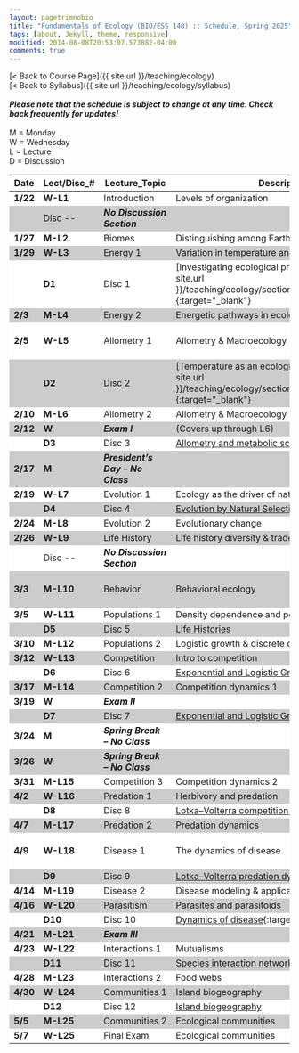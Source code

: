 ```yaml
---
layout: pagetrimnobio
title: "Fundamentals of Ecology (BIO/ESS 148) :: Schedule, Spring 2025"
tags: [about, Jekyll, theme, responsive]
modified: 2014-08-08T20:53:07.573882-04:00
comments: true
---
```


[< Back to Course Page]({{ site.url }}/teaching/ecology)  
[< Back to Syllabus]({{ site.url }}/teaching/ecology/syllabus)  
<br>
***Please note that the schedule is subject to change at any time. Check back frequently for updates!***  
<br>
M = Monday  
W = Wednesday  
L = Lecture  
D = Discussion

<style>
table{
    border-collapse: collapse;
    border-spacing: 0;
    /* border:1px solid #808080; */
}
td{
    text-align: left;
}

/* th{
    border:1px solid #808080;
}

td{
    border:1px solid #808080;
} */
tr:nth-child(even) {background: #CCC}
tr:nth-child(odd) {background: #FFF}
</style>


| Date   | Lect/Disc_# | Lecture_Topic       | Description  | Required Readings       | Homework   |
|--|--|------|--|--|--|
| **1/22** | **W-L1**    | Introduction| Levels of organization      | Bowman Ch. 1     |   |
| | Disc --     | ***No Discussion Section*** |      |    |   |
| **1/27** | **M-L2**    | Biomes     | Distinguishing among Earth's biomes | Bowman Ch. 3     |   |
| **1/29** | **W-L3**    | Energy 1   | Variation in temperature and water  | Bowman Ch. 4     |   |
| | **D1**       | Disc 1     | [Investigating ecological problems with R]({{ site.url }}/teaching/ecology/sections2024/1_introtoR/){:target="_blank"} | [What does ecology have to do with me?](https://www.esa.org/about/what-does-ecology-have-to-do-with-me/){:target="_blank"}    |   |
| **2/3**  | **M-L4**    | Energy 2   | Energetic pathways in ecology       | Bowman Ch. 5     |   |
| **2/5**  | **W-L5**    | Allometry 1| Allometry & Macroecology 1 | [West & Brown]({{ site.url }}/teaching/ecology/papers/West_Brown_2004.pdf){:target="_blank"}   |   |
| | **D2**       | Disc 2     | [Temperature as an ecological constraint]({{ site.url }}/teaching/ecology/sections2024/2_temperature/){:target="_blank"}       | [Gunderson & Leal 2015]({{ site.url }}/teaching/ecology/papers/Gunderson.pdf){:target="_blank"}| H1   |
| **2/10** | **M-L6**    | Allometry 2| Allometry & Macroecology 2 |    |   |
| **2/12** | **W**       | ***Exam I***       | (Covers up through L6)     |    |   |
| | **D3**       | Disc 3     | [Allometry and metabolic scaling]() |    | H2   |
| **2/17** | **M**       | ***President’s Day – No Class*** |      |    |   |
| **2/19** | **W-L7**    | Evolution 1| Ecology as the driver of natural selection  | Bowman Ch. 6     |   |
| | **D4**       | Disc 4     | [Evolution by Natural Selection]()   |    |   |
| **2/24** | **M-L8**    | Evolution 2| Evolutionary change  | Bowman Ch. 6     |   |
| **2/26** | **W-L9**    | Life History       | Life history diversity & tradeoffs |    |   |
| | Disc --      | ***No Discussion Section*** |      |    | H3   |
| **3/3**  | **M-L10**   | Behavior   | Behavioral ecology   | Bowman Ch. 8, [Sinervo]({{ site.url }}/teaching/ecology/papers/optimalforaging.pdf){:target="_blank"} |   |
| **3/5**  | **W-L11**   | Populations 1      | Density dependence and population dynamics  | Bowman Ch. 10    |   |
| | **D5**       | Disc 5     | [Life Histories]() |    | H4   |
| **3/10** | **M-L12**   | Populations 2      | Logistic growth & discrete dynamics |    |   |
| **3/12** | **W-L13**   | Competition| Intro to competition| Bowman Ch. 14    |   |
| | **D6**       | Disc 6     | [Exponential and Logistic Growth]()  |    | H5   |
| **3/17** | **M-L14**       | Competition 2       |  Competition dynamics 1    |    |   |
| **3/19** | **W**   | ***Exam II***     |      |    |   |
| | **D7**       | Disc 7     | [Exponential and Logistic Growth 2]()|    |   |
| **3/24** | **M**       | ***Spring Break – No Class*** |      |    |   |
| **3/26** | **W**       | ***Spring Break – No Class*** |      |    |   |
| **3/31** | **M-L15**   | Competition 3      | Competition dynamics 2     |    |   |
| **4/2**  | **W-L16**   | Predation 1| Herbivory and predation    | Bowman Ch. 12    |   |
| | **D8**       | Disc 8     | [Lotka–Volterra competition dynamics]()   |    |   |
| **4/7**  | **M-L17**   | Predation 2| Predation dynamics   |    |   |
| **4/9**  | **W-L18**   | Disease 1  | The dynamics of disease    | Bowman 13.4–end, [Blackwood to 2.2.2]({{ site.url }}/teaching/ecology/papers/Blackwood_SIR.pdf), [R0 is just an average](https://www.santafe.edu/news-center/news/transmission-t-024-cristopher-moore-on-the-heavy-tail-of-outbreaks) |   |
| | **D9**       | Disc 9     | [Lotka–Volterra predation dynamics]()     |    | H6   |
| **4/14** | **M-L19**   | Disease 2  | Disease modeling & applications    | (continuation/readings as desired)|   |
| **4/16** | **W-L20**   | Parasitism | Parasites and parasitoids  | Bowman Ch. 13    |   |
| | **D10**      | Disc 10    | [Dynamics of disease](){:target="_blank"}|    | H7   |
| **4/21** | **M-L21**   | ***Exam III***     |      |    |   |
| **4/23** | **W-L22**   | Interactions 1     | Mutualisms  | Bowman Ch. 15    |   |
| | **D11**      | Disc 11    | [Species interaction networks]()     |    | H8   |
|**4/28** | **M-L23**   | Interactions 2     | Food webs   | Bowman Ch. 21    |   |
| **4/30** | **W-L24**   | Communities 1      | Island biogeography | Bowman Ch. 18.3  |   |
| | **D12**      | Disc 12    | [Island biogeography]()  |    |   |
| **5/5**  | **M-L25**   | Communities 2      | Ecological communities     | Bowman Ch. 16.2–16.3     |   |
| **5/7**  | **W-L25**   | Final Exam      | Ecological communities     | Bowman Ch. 16.2–16.3     |   |




<!-- 
| Date    | Lect/Disc_#  | Lecture_Topic     | Description  | Required Readings    | Homework |
|---------|--------------|-------------------|---------------------------------------------------------------------------------------------------------------------------------------------------------------------------------------------------------------------------------------|---------------------------------------------------------------------------------------------------------------------------------------------------------------------------------------------------------------------------------------|----------|
| **1/22** | **W-L1**     | Introduction      | Levels of organization | Bowman Ch. 1 |  |
|  | Disc --      | ***No Discussion Section*** |||  |
| **1/27** | **M-L2**     | Scales| Scales, models, and R; [Intro to R]({{ site.url }}/teaching/ecology/sections2022/1_introtoR/){:target="_blank"}| [Leopold; excerpts]({{ site.url }}/teaching/ecology/papers/Leopold_Excerpts.pdf){:target="_blank"}  |  |
| **1/29** | **W-L3**     | Biomes| Distinguishing among Earth's biomes| Bowman Ch. 3 |  |
|  | **D1**       | Disc 1| [Investigating ecological problems with R]({{ site.url }}/teaching/ecology/sections2022/1_introtoR/){:target="_blank"} | [What does ecology have to do with me?](https://www.esa.org/about/what-does-ecology-have-to-do-with-me/){:target="_blank"} |  |
| **2/3**  | **M-L4**     | Energy 1 | Variation in temperature and water | Bowman Ch. 4 |  |
| **2/5**  | **W-L5**     | Energy 2 | Energetic pathways in ecology   | Bowman Ch. 5 |  |
|  | **D2**       | Disc 2| [Temperature as an ecological constraint]({{ site.url }}/teaching/ecology/sections2022/2_temperature/){:target="_blank"}| [Gunderson & Leal 2015]({{ site.url }}/teaching/ecology/papers/Gunderson.pdf){:target="_blank"}  | H1 (Fri)  |
| **2/10** | **M-L6**     | Allometry 1      | Allometry & Macroecology 1      | [West & Brown]({{ site.url }}/teaching/ecology/papers/West_Brown_2004.pdf){:target="_blank"}      |  |
| **2/12** | **W-L7**     | Allometry 2      | Allometry & Macroecology 2      ||  |
|  | **D3**       | Disc 3| [Allometry and metabolic scaling]({{ site.url }}/teaching/ecology/sections2022/3_metabolism/){:target="_blank"} || H2 (Fri)  |
| **2/17** | **M**| ***President’s Day – No Class*** |||  |
| **2/19** | **W**| ***Exam I***     | (Covers up through L7) ||  |
|  | **D4**       | Disc 4| [Evolution by Natural Selection]({{ site.url }}/teaching/ecology/sections2022/4_evolution/){:target="_blank"}||  |
| **2/24** | **M-L8**     | Evolution 1      | Ecology as the driver of natural selection  | Bowman Ch. 6 |  |
| **2/26** | **W-L9**     | Evolution 2      | Evolutionary change | Bowman Ch. 6 |  |
|  | Disc --      | ***No Discussion Section*** ||| H3 (Fri)  |
| **3/3**  | **M-L10**    | Life History     | Life history diversity & tradeoffs ||  |
| **3/5**  | **W-L11**    | Behavior | Behavioral ecology   | Bowman Ch. 8, [Sinervo]({{ site.url }}/teaching/ecology/papers/optimalforaging.pdf){:target="_blank"}       |  |
|  | **D5**       | Disc 5| [Life Histories]({{ site.url }}/teaching/ecology/sections2022/5_lifehistory/){:target="_blank"}   || H4 (Fri)  |
| **3/10** | **M-L12**    | Populations 1    | Density dependence and population dynamics | Bowman Ch. 10|  |
| **3/12** | **W-L13**    | Populations 2    | Logistic growth & discrete dynamics||  |
|  | **D6**       | Disc 6| [Exponential and Logistic Growth]({{ site.url }}/teaching/ecology/sections2022/6_popgrowth/){:target="_blank"}  || H5 (Fri)  |
| **3/17** | **M-L14**    | Competition      | Intro to competition | Bowman Ch. 14|  |
| **3/19** | **W**| ***Exam II***    |||  |
|  | **D7**       | Disc 7| [Exponential and Logistic Growth 2]({{ site.url }}/teaching/ecology/sections2022/6_popgrowth/){:target="_blank"}||  |
| **3/24** | **M**| ***Spring Break – No Class*** |||  |
| **3/26** | **W**| ***Spring Break – No Class*** |||  |
| **3/31** | **M-L15**    | Competition 2    | Competition dynamics 1 ||  |
| **4/2**  | **W-L16**    | Competition 3    | Competition dynamics 2 ||  |
|  | **D8**       | Disc 8| [Lotka–Volterra competition dynamics]({{ site.url }}/teaching/ecology/sections2022/8_comp/){:target="_blank"}||  |
| **4/7**  | **M-L17**    | Predation 1      | Herbivory and predation| Bowman Ch. 12|  |
| **4/9**  | **W-L18**    | Predation 2      | Predation dynamics  ||  |
|  | **D9**       | Disc 9| [Lotka–Volterra predation dynamics]({{ site.url }}/teaching/ecology/sections2022/9_pred/){:target="_blank"}  || H6 (Wed)  |
| **4/14** | **M-L19**    | Disease  | The dynamics of disease| Bowman 13.4–end, [Blackwood to 2.2.2]({{ site.url }}/teaching/ecology/papers/Blackwood_SIR.pdf), [R0 is just an average](https://www.santafe.edu/news-center/news/transmission-t-024-cristopher-moore-on-the-heavy-tail-of-outbreaks) |  |
| **4/16** | **W-L20**    | ***No class***   | (Keep numbering for consistency)||  |
|  | **D10**      | Disc 10  | [Dynamics of disease]({{ site.url }}/teaching/ecology/sections2022/10_disease/){:target="_blank"} || H7 (Wed)  |
| **4/21** | **M-L21**    | Parasitism       | Parasites and parasitoids      | Bowman Chap. 13      |  |
| **4/23** | **W**| ***Exam III***   |||  |
|  | **D11**      | Disc -- None     |||  |
| **4/28** | **M-L22**    | Interactions 1   | Mutualisms  | Bowman Chap. 15      |  |
| **4/30** | **W-L23**    | Interactions 2   | Food webs| Bowman Chap. 21      |  |
|  | **D12**      | Disc 11  | [Species interaction networks]({{ site.url }}/teaching/ecology/sections2022/11_foodwebs/){:target="_blank"}  || H8 (Wed)  |
| **5/5**  | **M-L24**    | Communities 1    | Island biogeography  | Bowman Chap. 18.3    |  |
| **5/7**  | **W-L25**    | Communities 2    | Ecological communities | Bowman Chap. 16.2–16.3  |  |
|  | **D13**      | Disc 12  | [Island biogeography]({{ site.url }}/teaching/ecology/sections2022/12_biogeography/){:target="_blank"}       ||  |
| **TBD**  | ***FINAL EXAM*** | Comprehensive (likely Sat after last class) | (e.g., 11:30 AM–2:30 PM)||  | -->


<!-- 
| Date | Lect/Disc_# | Lecture_Topic | Description | Required Readings | Homework |
| ---------- | ----------- | --------------- | ------------- | ------------ |
| **1/19**       | **W-L1** |  Introduction | Levels of organization | Bowman Ch. 1 |     |
| |  | Disc -- | ***No Discussion Section*** |  |     |
| **1/24**  | **M-L2** | Scales |  Scales, models, and R; [Intro to R]({{ site.url }}/teaching/ecology/sections2022/1_introtoR/){:target="_blank"} | [Leopold; excerpts]({{ site.url }}/teaching/ecology/papers/Leopold_Excerpts.pdf){:target="_blank"}  |     |
|  **1/26**  | **W-L3** |  Biomes | Distinguishing among Earth's biomes | Bowman Ch. 3 |     |
| | **D1** | Disc 1 | [Investigating ecological problems with R]({{ site.url }}/teaching/ecology/sections2022/1_introtoR/){:target="_blank"} | [What does ecology have to do with me?](https://www.esa.org/about/what-does-ecology-have-to-do-with-me/){:target="_blank"} |     |
| **1/31**       | **M-L4** | Energy 1 | Variation in temperature and water | Bowman Ch. 4 |     |
|  **2/2**   | **W-L5** | Energy 2 | Energetic pathways in ecology | Bowman Ch. 5 |     |
| | **D2** | Disc 2 |  [Temperature as an ecological constraint]({{ site.url }}/teaching/ecology/sections2022/2_temperature/){:target="_blank"}   | [Gunderson & Leal 2015]({{ site.url }}/teaching/ecology/papers/Gunderson.pdf){:target="_blank"} |  H1 (Fri)   |
| **2/7** | **M-L6** |  Allometry 1 | Allometry & Macroecology 1 | [West & Brown]({{ site.url }}/teaching/ecology/papers/West_Brown_2004.pdf){:target="_blank"} |    |
| **2/9** | **W-L7** |  Allometry 2 | Allometry & Macroecology 2 |  |    |
| | **D3** | Disc 3 |  [Allometry and metabolic scaling]({{ site.url }}/teaching/ecology/sections2022/3_metabolism/){:target="_blank"}   |    |  H2 (Fri)   |
| **2/14** | **M-L8** | Evolution 1 | Ecology as the driver of natural selection | Bowman Ch. 6 |    |
| **2/16** | **W** | ***Exam I*** |  |  |    |
| | **D4** | Disc 4 |   [Evolution by Natural Selection]({{ site.url }}/teaching/ecology/sections2022/4_evolution/){:target="_blank"}  |  |    |
|   |   |   |   |   |   |
|   |   |   |   |   |   |
| **2/21** | **M** |  | ***President's Day -- No Class*** |  |    |
| **2/23** | **W-L9** | Evolution 2 | Evolutionary change |  Bowman Ch. 6  |
| |  | Disc -- |  ***No Discussion Section***  |   |   H3 (Fri)  |
| **2/28** | **M-L10** | Life History | Life history diversity & tradeoffs |  |    |
| **3/2** | **W-L11** | Behavior | Behavioral ecology | Bowman Ch. 8, [Sinervo]({{ site.url }}/teaching/ecology/papers/optimalforaging.pdf){:target="_blank"} |    |
| | **D5** | Disc 5 |  [Life Histories]({{ site.url }}/teaching/ecology/sections2022/5_lifehistory/){:target="_blank"}  |  |  H4 (Fri)  |
| **3/7** | **M-L12** | Populations 1 | Density dependence and population dynamics | Bowman Ch. 10 |    |
| **3/9** | **W-L13** | Populations 2 | Logistic Growth & Discrete dynamics  |    |    |
| | **D6** | Disc 6 |  [Exponential and Logistic Growth]({{ site.url }}/teaching/ecology/sections2022/6_popgrowth/){:target="_blank"} |  |  H5 (Fri)  |
| **3/14** | **M-L14** | Competition | Intro to competition | Bowman Ch. 14 |    |
| **3/16** | **W** | ***Exam II*** |  |  |    |
| | **D7** | Disc 7 | [Exponential and Logistic Growth 2]({{ site.url }}/teaching/ecology/sections2022/6_popgrowth/){:target="_blank"}    |  |    |
|   |   |   |   |   |   |
|   |   |   |   |   |   |
| **3/21** | **M** |  |  ***Spring Break -- No Class*** |   |    |
| **3/23** | **W** |  | ***Spring Break -- No Class*** |  |    |
| **3/28** | **M-L15** | Competition 2 | Competition dynamics 1 |  |    |
| **3/30** | **W-L16** | Competition 3 | Competition dynamics 2 |  |    |
| | **D8** | Disc 8 |  [Lotka-Volterra competition dynamics]({{ site.url }}/teaching/ecology/sections2022/8_comp/){:target="_blank"}  |  |   |
| **4/4** | **M-L17** | Predation 1 | Herbivory and Predation | Bowman Ch. 12 |    |
| **4/6** | **W-L18** | Predation 2 | Predation dynamics |  |    |
| | **D9** | Disc 9 |  [Lotka-Volterra predation dynamics]({{ site.url }}/teaching/ecology/sections2022/9_pred/){:target="_blank"} |  | H6 (Wed) |
| **4/11** | **M-L19** | Disease | The dynamics of disease | Bowman 13.4-end, [Blackwood to 2.2.2]({{ site.url }}/teaching/ecology/papers/Blackwood_SIR.pdf),[R0 is just an average](https://www.santafe.edu/news-center/news/transmission-t-024-cristopher-moore-on-the-heavy-tail-of-outbreaks) | |
| **4/13** | **W-L20** | No class |  |  |    |
| | **D10** | Disc 10 | [Dynamics of disease]({{ site.url }}/teaching/ecology/sections2022/10_disease/){:target="_blank"} |  | H7 (Wed) |
| **4/18** | **M-L21** | Parasitism | Parasites and parasitoids |  Bowman Chap. 13 |    |
| **4/20** | **W** | ***Exam III*** |  |  |    |
| | **D11** | Disc -- | None  |  |  |
|   |   |   |   |   |   |
|   |   |   |   |   |   |
| **4/25** | **M-L22** | Interactions 1 | Mutualisms  | Bowman Chap. 15 |    |
| **4/27** | **W-L23** | Interactions 2 | Food webs | Bowman Chap. 21 |    |
| | **D12** | Disc 11 | [Species interaction networks]({{ site.url }}/teaching/ecology/sections2022/11_foodwebs/){:target="_blank"}  | | H8 (Wed) |
| **5/2** | **M-L24** |  Communities 1 | Island biogeography | Bowman Chap. 18.3 |    |
| **5/4** | **W-L25** | Communities 2 | Ecological communities | Bowman Chap. 16.2-16.3 |    |
| | **D13** | Disc 12 | [Island biogeography]({{ site.url }}/teaching/ecology/sections2022/12_biogeography/){:target="_blank"}  | |  |
| **5/7** | **Sat** | ***FINAL EXAM*** | Comprehensive (11:30-2:30 PM)  |  |  | -->



<!-- | **12/8** | **(T-L26)** | Communities | Community assembly, succession | Bowman Ch. 17 |    |
| **12/10** | **(R-L27)** | Biogeography | Patterns of species diversity | Bowman Ch. 18 |    |
|     **12/11**    | **(F-D14)** | Disc 14 | Modeling colonization & extinction  | |  | -->
<!-- | **11/17** | **(T-L22)** | Disease 1 | The dynamics of disease | TBD |    |
| **11/19** | **(R-L23)** | Disease 2 | Epidemics and pandemics |  |    | -->

<!---
| **11/17** | **23-T** | Interactions | Mutualism and commensalism | Bowman Ch. 15 |    |
| **11/19** | **24-R** | Networks | Interactions across ecological networks | TBD |    |
| | | **Disc-12** |  Analyzing ecological networks |  | HW-9 due |--->